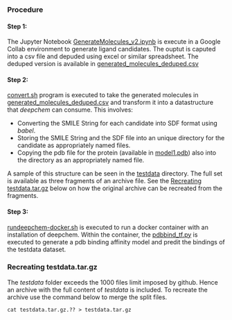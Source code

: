 ### Procedure
#### Step 1: 
The Jupyter Notebook [GenerateMolecules_v2.ipynb](../main/GenerateMolecules_v2.ipynb) is execute in a Google Collab environment to generate ligand candidates. The ouptut is caputed into a csv file and depuded using excel or similar spreadsheet. The deduped version is available in [generated_molecules_deduped.csv](../main/generated-molecules/generated_molecules_deduped.csv)

#### Step 2:
[convert.sh](../main/convert.sh) program is executed to take the generated molecules in [generated_molecules_deduped.csv](../main/generated-molecules/generated_molecules_deduped.csv) and transform it into a datastructure that *deepchem* can consume. This involves:
  * Converting the SMILE String for each candidate into SDF format using *babel*.
  * Storing the SMILE String and the SDF file into an unique directory for the candidate as appropriately named files.
  * Copying the pdb file for the protein (available in [model1.pdb](../main/model1.pdb)) also into the directory as an appropriately named file.

A sample of this structure can be seen in the [testdata](../main/testdata) directory. The full set is available as three fragments of an archive file. See the [Recreating testdata.tar.gz](#recreating-testdatatargz) below on how the original archive can be recreated from the fragments.

#### Step 3:
[rundeepchem-docker.sh](../main/rundeepchem-docker.sh) is executed to run a docker container with an installation of deepchem. Within the container, the [pdbbind_tf.py](../main/pdbbind_tf.py) is executed to generate a pdb binding affinity model and predit the bindings of the testdata dataset.



### Recreating testdata.tar.gz
The *testdata* folder exceeds the 1000 files limit imposed by github. Hence an archive with the full content of *testdata* is included. To recreate the archive use the command below to merge the split files.
```
cat testdata.tar.gz.?? > testdata.tar.gz
```
